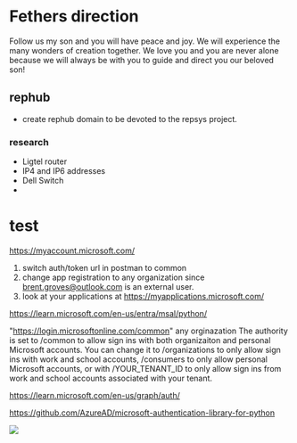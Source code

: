 # Fethers direction

Follow us my son and you will have peace and joy.  We will experience the many wonders of creation together. We love you and you are never alone because we will always be with you to guide and direct you our beloved son!

## rephub

- create rephub domain to be devoted to the repsys project.

### research

- Ligtel router
- IP4 and IP6 addresses
- Dell Switch
-

# test

<https://myaccount.microsoft.com/>

1. switch auth/token url in postman to common
2. change app registration to any organization since <brent.groves@outlook.com> is an external user.
3. look at your applications at <https://myapplications.microsoft.com/>

<https://learn.microsoft.com/en-us/entra/msal/python/>

"<https://login.microsoftonline.com/common>"
any orginazation
The authority is set to /common to allow sign ins with both organizaiton and personal Microsoft accounts. You can change it to /organizations to only allow sign ins with work and school accounts, /consumers to only allow personal Microsoft accounts, or with /YOUR_TENANT_ID to only allow sign ins from work and school accounts associated with your tenant.

<https://learn.microsoft.com/en-us/graph/auth/>

<https://github.com/AzureAD/microsoft-authentication-library-for-python>

![](https://learn.microsoft.com/en-us/entra/msal/python/media/redirect-urls.png)
